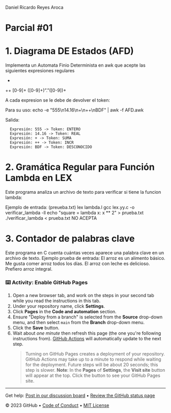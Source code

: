 Daniel Ricardo Reyes Aroca

# Parcial #01


# 1. Diagrama DE Estados (AFD)
Implementa un Automata Finio Determinista en awk que acepte las siguientes expresiones regulares

   +
   ++
   [0-9]+
   ([0-9]+)”.”([0-9])+

A cada expresion se le debe de devolver el token:

   Para su uso: echo -e "555\n14.16\n+\n++\nBDF" | awk -f AFD.awk
   
   Salida:
   
      Expresión: 555 -> Token: ENTERO
      Expresión: 14.16 -> Token: REAL
      Expresión: + -> Token: SUMA
      Expresión: ++ -> Token: INCR
      Expresión: BDF -> Token: DESCONOCIDO

# 2. Gramática Regular para Función Lambda en LEX
Este programa analiza un archivo de texto para verificar si tiene la funcion lambda:

Ejemplo de entrada:
(preueba.txt)
lex lambda.l
gcc lex.yy.c -o verificar_lambda -ll
echo "square = lambda x: x ** 2" > prueba.txt
./verificar_lambda < prueba.txt
NO ACEPTA

# 3. Contador de palabras clave
Este programa en C cuenta cuántas veces aparece una palabra clave en un archivo de texto.
   Ejemplo prueba de entrada:
   El arroz es un alimento básico.
   Me gusta comer arroz todos los días.
   El arroz con leche es delicioso.
   Prefiero arroz integral.

### :keyboard: Activity: Enable GitHub Pages

1. Open a new browser tab, and work on the steps in your second tab while you read the instructions in this tab.
1. Under your repository name, click **Settings**.
1. Click **Pages** in the **Code and automation** section.
1. Ensure "Deploy from a branch" is selected from the **Source** drop-down menu, and then select `main` from the **Branch** drop-down menu.
1. Click the **Save** button.
1. Wait about _one minute_ then refresh this page (the one you're following instructions from). [GitHub Actions](https://docs.github.com/en/actions) will automatically update to the next step.
   > Turning on GitHub Pages creates a deployment of your repository. GitHub Actions may take up to a minute to respond while waiting for the deployment. Future steps will be about 20 seconds; this step is slower.
   > **Note**: In the **Pages** of **Settings**, the **Visit site** button will appear at the top. Click the button to see your GitHub Pages site.

<footer>

<!--
  <<< Author notes: Footer >>>
  Add a link to get support, GitHub status page, code of conduct, license link.
-->

---

Get help: [Post in our discussion board](https://github.com/orgs/skills/discussions/categories/github-pages) &bull; [Review the GitHub status page](https://www.githubstatus.com/)

&copy; 2023 GitHub &bull; [Code of Conduct](https://www.contributor-covenant.org/version/2/1/code_of_conduct/code_of_conduct.md) &bull; [MIT License](https://gh.io/mit)

</footer>
